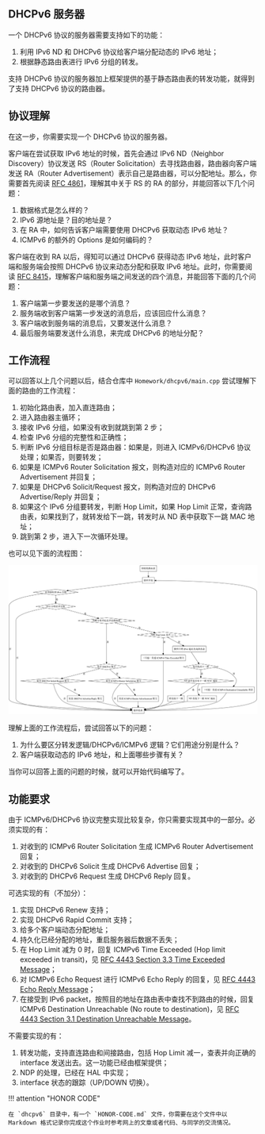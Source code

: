 ## DHCPv6 服务器

一个 DHCPv6 协议的服务器需要支持如下的功能：

1. 利用 IPv6 ND 和 DHCPv6 协议给客户端分配动态的 IPv6 地址；
2. 根据静态路由表进行 IPv6 分组的转发。

支持 DHCPv6 协议的服务器加上框架提供的基于静态路由表的转发功能，就得到了支持 DHCPv6 协议的路由器。

## 协议理解

在这一步，你需要实现一个 DHCPv6 协议的服务器。

客户端在尝试获取 IPv6 地址的时候，首先会通过 IPv6 ND（Neighbor Discovery）协议发送 RS（Router Solicitation）去寻找路由器，路由器向客户端发送 RA（Router Advertisement）表示自己是路由器，可以分配地址。那么，你需要首先阅读 [RFC 4861](https://www.rfc-editor.org/rfc/rfc4861)，理解其中关于 RS 的 RA 的部分，并能回答以下几个问题：

1. 数据格式是怎么样的？
2. IPv6 源地址是？目的地址是？
3. 在 RA 中，如何告诉客户端需要使用 DHCPv6 获取动态 IPv6 地址？
4. ICMPv6 的额外的 Options 是如何编码的？

客户端在收到 RA 以后，得知可以通过 DHCPv6 获得动态 IPv6 地址，此时客户端和服务端会按照 DHCPv6 协议来动态分配和获取 IPv6 地址。此时，你需要阅读 [RFC 8415](https://www.rfc-editor.org/rfc/rfc8415.html)，理解客户端和服务端之间发送的四个消息，并能回答下面的几个问题：

1. 客户端第一步要发送的是哪个消息？
2. 服务端收到客户端第一步发送的消息后，应该回应什么消息？
3. 客户端收到服务端的消息后，又要发送什么消息？
4. 最后服务端要发送什么消息，来完成 DHCPv6 的地址分配？

## 工作流程

可以回答以上几个问题以后，结合仓库中 `Homework/dhcpv6/main.cpp` 尝试理解下面的路由的工作流程：

1. 初始化路由表，加入直连路由；
2. 进入路由器主循环；
3. 接收 IPv6 分组，如果没有收到就跳到第 2 步；
4. 检查 IPv6 分组的完整性和正确性；
5. 判断 IPv6 分组目标是否是路由器：如果是，则进入 ICMPv6/DHCPv6 协议处理；如果否，则要转发；
6. 如果是 ICMPv6 Router Solicitation 报文，则构造对应的 ICMPv6 Router Advertisement 并回复；
7. 如果是 DHCPv6 Solicit/Request 报文，则构造对应的 DHCPv6 Advertise/Reply 并回复；
8. 如果这个 IPv6 分组要转发，判断 Hop Limit，如果 Hop Limit 正常，查询路由表，如果找到了，就转发给下一跳，转发时从 ND 表中获取下一跳 MAC 地址；
9. 跳到第 2 步，进入下一次循环处理。

也可以见下面的流程图：

![](img/flow_dhcpv6.png)

理解上面的工作流程后，尝试回答以下的问题：

1. 为什么要区分转发逻辑/DHCPv6/ICMPv6 逻辑？它们用途分别是什么？
2. 客户端获取动态的 IPv6 地址，和上面哪些步骤有关？

当你可以回答上面的问题的时候，就可以开始代码编写了。

## 功能要求

由于 ICMPv6/DHCPv6 协议完整实现比较复杂，你只需要实现其中的一部分。必须实现的有：

1. 对收到的 ICMPv6 Router Solicitation 生成 ICMPv6 Router Advertisement 回复；
2. 对收到的 DHCPv6 Solicit 生成 DHCPv6 Advertise 回复；
3. 对收到的 DHCPv6 Request 生成 DHCPv6 Reply 回复。

可选实现的有（不加分）：

1. 实现 DHCPv6 Renew 支持；
2. 实现 DHCPv6 Rapid Commit 支持；
3. 给多个客户端动态分配地址；
4. 持久化已经分配的地址，重启服务器后数据不丢失；
5. 在 Hop Limit 减为 0 时，回复 ICMPv6 Time Exceeded (Hop limit exceeded in transit)，见 [RFC 4443 Section 3.3 Time Exceeded Message](https://datatracker.ietf.org/doc/html/rfc4443#section-3.3)；
6. 对 ICMPv6 Echo Request 进行 ICMPv6 Echo Reply 的回复，见 [RFC 4443 Echo Reply Message](https://datatracker.ietf.org/doc/html/rfc4443#section-4.2)；
7. 在接受到 IPv6 packet，按照目的地址在路由表中查找不到路由的时候，回复 ICMPv6 Destination Unreachable (No route to destination)，见 [RFC 4443 Section 3.1 Destination Unreachable Message](https://datatracker.ietf.org/doc/html/rfc4443#section-3.1)。

不需要实现的有：

1. 转发功能，支持直连路由和间接路由，包括 Hop Limit 减一，查表并向正确的 interface 发送出去。这一功能已经由框架提供；
2. NDP 的处理，已经在 HAL 中实现；
3. interface 状态的跟踪（UP/DOWN 切换）。

!!! attention "HONOR CODE"

    在 `dhcpv6` 目录中，有一个 `HONOR-CODE.md` 文件，你需要在这个文件中以 Markdown 格式记录你完成这个作业时参考网上的文章或者代码、与同学的交流情况。
